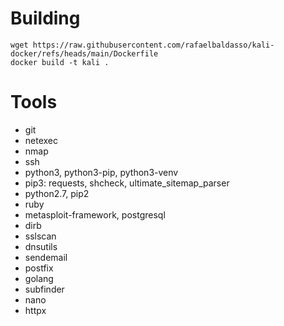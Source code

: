 # Building
`wget https://raw.githubusercontent.com/rafaelbaldasso/kali-docker/refs/heads/main/Dockerfile`  
`docker build -t kali .`  

# Tools
- git
- netexec
- nmap
- ssh
- python3, python3-pip, python3-venv
- pip3: requests, shcheck, ultimate_sitemap_parser
- python2.7, pip2
- ruby
- metasploit-framework, postgresql
- dirb
- sslscan
- dnsutils
- sendemail
- postfix
- golang
- subfinder
- nano
- httpx
